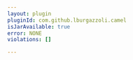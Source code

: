 ```yaml
---
layout: plugin
pluginId: com.github.lburgazzoli.camel
isJarAvailable: true
error: NONE
violations: []

---
```


